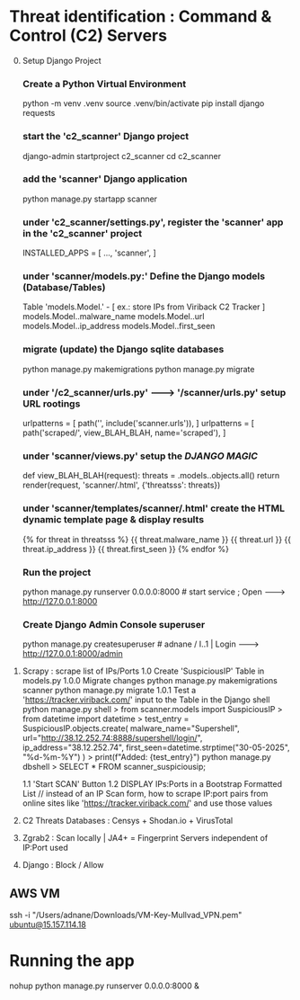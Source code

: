<h1> Threat identification : Command & Control (C2) Servers </h1>

0. Setup Django Project
    ### Create a Python Virtual Environment
    python -m venv .venv
    source .venv/bin/activate
    pip install django requests

    ### start the 'c2_scanner' Django project
    django-admin startproject c2_scanner
    cd c2_scanner

    ### add the 'scanner' Django application
    python manage.py startapp scanner
    ### under 'c2_scanner/settings.py', register the 'scanner' app in the 'c2_scanner' project
    INSTALLED_APPS = [ ..., 'scanner', ]

    ### under 'scanner/models.py:' Define the Django models (Database/Tables)
    Table 'models.Model.<myTable>' - [ ex.: store IPs from Viriback C2 Tracker ]
        models.Model.<myTable>.malware_name
        models.Model.<myTable>.url
        models.Model.<myTable>.ip_address
        models.Model.<myTable>.first_seen
    ### migrate (update) the Django sqlite databases
    python manage.py makemigrations
    python manage.py migrate

    ### under '/c2_scanner/urls.py' ---> '/scanner/urls.py' setup URL rootings
    urlpatterns = [ path('', include('scanner.urls')), ]
    urlpatterns = [ path('scraped/', view_BLAH_BLAH, name='scraped'), ]

    ### under 'scanner/views.py' setup the ***DJANGO MAGIC***
    def view_BLAH_BLAH(request): 
        threats = .models.<myTable>.objects.all()
        return render(request, 'scanner/<scraped>.html', {'threatsss': threats})

    ### under 'scanner/templates/scanner/<myTemplate>.html' create the HTML dynamic template page & display results
    {% for threat in threatsss %}
        {{ threat.malware_name }}
        {{ threat.url }}
        {{ threat.ip_address }}
        {{ threat.first_seen }}
    {% endfor %}

    ### Run the project
    python manage.py runserver 0.0.0.0:8000     # start service ; Open ---> http://127.0.0.1:8000

    ### Create Django Admin Console superuser
    python manage.py createsuperuser            # adnane / I..1    |  Login --->  http://127.0.0.1:8000/admin


1. Scrapy : scrape list of IPs/Ports
    1.0 Create 'SuspiciousIP' Table in models.py
            1.0.0 Migrate changes
                python manage.py makemigrations scanner
                python manage.py migrate
            1.0.1 Test a 'https://tracker.viriback.com/' input to the Table in the Django shell
                python manage.py shell
                    > from scanner.models import SuspiciousIP
                    > from datetime import datetime
                    > test_entry = SuspiciousIP.objects.create(
                        malware_name="Supershell", 
                        url="http://38.12.252.74:8888/supershell/login/", 
                        ip_address="38.12.252.74", 
                        first_seen=datetime.strptime("30-05-2025", "%d-%m-%Y")
                        )
                    > print(f"Added: {test_entry}")
                python manage.py dbshell
                    > SELECT * FROM scanner_suspiciousip;


    1.1 'Start SCAN' Button
    1.2 DISPLAY IPs:Ports in a Bootstrap Formatted List
        // instead of an IP Scan form, how to scrape IP:port pairs from online sites like 'https://tracker.viriback.com/' and use those values

2. C2 Threats Databases : Censys + Shodan.io + VirusTotal
3. Zgrab2 : Scan locally | JA4+ = Fingerprint Servers independent of IP:Port used
4. Django : Block / Allow 

<h2> AWS VM </h2>

ssh -i "/Users/adnane/Downloads/VM-Key-Mullvad_VPN.pem" ubuntu@15.157.114.18

<h1> Running the app </h1>

nohup python manage.py runserver 0.0.0.0:8000 &
